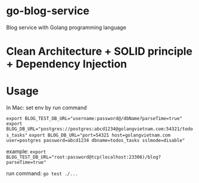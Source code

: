 # go-blog-service
Blog service with Golang programming language

# Clean Architecture + SOLID principle + Dependency Injection



# Usage
In Mac: set env by run command

`export BLOG_TEST_DB_URL="username:password@/dbName?parseTime=true"`
`export BLOG_DB_URL="postgres://postgres:abcd1234@golangvietnam.com:54321/todos_tasks"`
`export BLOG_DB_URL="port=54321 host=golangvietnam.com user=postgres password=abcd1234 dbname=todos_tasks sslmode=disable"`

example:
    `export BLOG_TEST_DB_URL="root:password@tcp(localhost:23306)/blog?parseTime=true"`

run command: `go test ./...`

